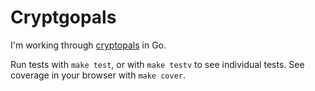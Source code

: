 # Cryptgopals

I'm working through [cryptopals](https://cryptopals.com/) in Go.

Run tests with `make test`, or with `make testv` to see individual tests.
See coverage in your browser with `make cover`.
